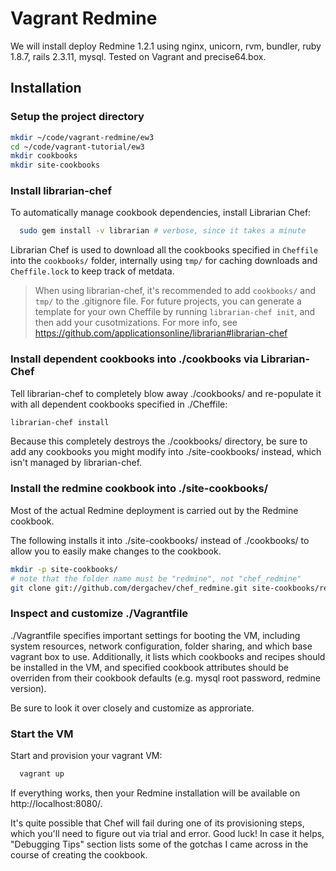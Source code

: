 # Vagrant Redmine

We will install deploy Redmine 1.2.1 using nginx, unicorn, rvm, bundler, ruby
1.8.7, rails 2.3.11, mysql. Tested on Vagrant and precise64.box.

## Installation

### Setup the project directory

```bash
mkdir ~/code/vagrant-redmine/ew3  
cd ~/code/vagrant-tutorial/ew3 
mkdir cookbooks 
mkdir site-cookbooks 
```

### Install librarian-chef

To automatically manage cookbook dependencies, install Librarian Chef:

```bash
  sudo gem install -v librarian # verbose, since it takes a minute
```

Librarian Chef is used to download all the cookbooks specified in `Cheffile` into the `cookbooks/`
folder, internally using `tmp/` for caching downloads and `Cheffile.lock` to
keep track of metdata. 

> When using librarian-chef, it's recommended to add `cookbooks/` and `tmp/` to the .gitignore file.
> For future projects, you can generate a template for your own Cheffile by
> running `librarian-chef init`, and then add your cusotmizations. For more info, see
> https://github.com/applicationsonline/librarian#librarian-chef

### Install dependent cookbooks into ./cookbooks via Librarian-Chef

Tell librarian-chef to completely blow away ./cookbooks/ and re-populate it
with all dependent cookbooks specified in ./Cheffile:

```bash 
librarian-chef install 
```

Because this completely destroys the ./cookbooks/ directory, be sure to add any
cookbooks you might modify into ./site-cookbooks/ instead, which isn't managed
by librarian-chef.

### Install the redmine cookbook into ./site-cookbooks/

Most of the actual Redmine deployment is carried out by the Redmine cookbook.

The following installs it into ./site-cookbooks/ instead of ./cookbooks/ to
allow you to easily make changes to the cookbook.

```bash
mkdir -p site-cookbooks/
# note that the folder name must be "redmine", not "chef_redmine"
git clone git://github.com/dergachev/chef_redmine.git site-cookbooks/redmine
```

### Inspect and customize ./Vagrantfile

./Vagrantfile specifies important settings for booting the VM, including system
resources, network configuration, folder sharing, and which base vagrant box to
use. Additionally, it lists which cookbooks and recipes should be installed in
the VM, and specified cookbook attributes should be overriden from their
cookbook defaults (e.g. mysql root password, redmine version).

Be sure to look it over closely and customize as approriate.

### Start the VM

Start and provision your vagrant VM:

```bash
  vagrant up 
```

If everything works, then your Redmine installation will be available on
http://localhost:8080/.

It's quite possible that Chef will fail during one of its provisioning steps,
which you'll need to figure out via trial and error. Good luck! In case it
helps, "Debugging Tips" section lists some of the gotchas I came
across in the course of creating the cookbook.

